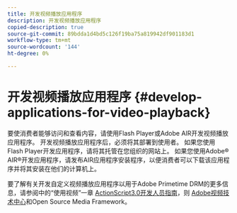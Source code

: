 ```yaml
---
title: 开发视频播放应用程序
description: 开发视频播放应用程序
copied-description: true
source-git-commit: 89bdda1d4bd5c126f19ba75a819942df901183d1
workflow-type: tm+mt
source-wordcount: '144'
ht-degree: 0%

---
```



# 开发视频播放应用程序 {#develop-applications-for-video-playback}

要使消费者能够访问和查看内容，请使用Flash Player或Adobe AIR开发视频播放应用程序。 开发视频播放应用程序后，必须将其部署到使用者。 如果您使用Flash Player开发应用程序，请将其托管在您组织的网站上。 如果您使用Adobe® AIR®开发应用程序，请发布AIR应用程序安装程序，以便消费者可以下载该应用程序并将其安装在他们的计算机上。

要了解有关开发自定义视频播放应用程序以用于Adobe Primetime DRM的更多信息，请参阅中的“使用视频”一章 [ActionScript3.0开发人员指南](https://help.adobe.com/en_US/as3/dev/WS9936fa0d5984e93b3f4f38ec1272a447844-8000.html)，则 [Adobe视频技术中心](https://www.adobe.com/devnet/video/)和Open Source Media Framework。